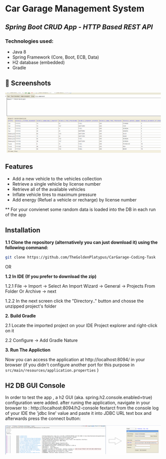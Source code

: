# Car Garage Management System  
## _Spring Boot CRUD App - HTTP Based REST API_

### Technologies used:
* Java 8
* Spring Framework (Core, Boot, ECB, Data)
* H2 database (embedded)
* Gradle


 ## 📸 Screenshots

![alt text](/Screenshots/db.PNG?raw=true)
 
## Features

- Add a new vehicle to the vehicles collection
- Retrieve a single vehicle by license number
- Retrieve all of the available vehicles
- Inflate vehicle tires to maximum pressure 
 - Add energy (Refuel a vehicle or recharge) by license number

** For your convienet some random data is loaded into the DB in each run of the app



## Installation



**1.1 Clone the repository (alternatively you can just download it) using 
the following command:**

```bash
git clone https://github.com/TheGoldenPlatypus/CarGarage-Coding-Task
```
OR

**1.2 In IDE (If you prefer to download the zip)**

1.2.1 File → Import → Select An Import Wizard → General → Projects From Folder Or Archive → next

1.2.2  In the next screen click the "Directory.." button and chosse the unzipped project's folder

**2. Build Gradle**

2.1 Locate the imported project on your IDE Project explorer and right-click on it

2.2 Configure → Add Gradle Nature

**3. Run The Appliction**

Now you can access the application at http://localhost:8094/ in your browser
(if you didn't configure another port for this purpose in `src/main/resources/application.properties` )




## H2 DB GUI Console

In order to test the app , a h2 GUI (aka. spring.h2.console.enabled=true) configuration were added.
after runing the application, navigate in your browser to : http://localhost:8094/h2-console
fextarct from the console log  of your IDE the 'jdbc line' value and paste it into JDBC URL text box and afterwards press the connect button:

![alt text](/Screenshots/H2connect.PNG?raw=true)

